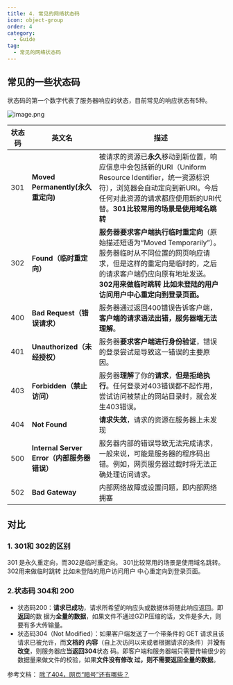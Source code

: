 ```yaml
---
title: 4. 常见的网络状态码
icon: object-group
order: 4
category:
  - Guide
tag:
  - 常见的网络状态码
---
```



## 常见的一些状态码

状态码的第一个数字代表了服务器响应的状态，目前常见的响应状态有5种。

![image.png](https://p3-juejin.byteimg.com/tos-cn-i-k3u1fbpfcp/e77668cf187044b3b148b7816c0c9ac1~tplv-k3u1fbpfcp-watermark.image?)


| 状态码 | 英文名 | 描述 |
| --- | --- | --- |
| 301 | **Moved Permanently(永久重定向)** | 被请求的资源已**永久**移动到新位置，响应信息中会包括新的URI（Uniform Resource Identifier，统一资源标识符），浏览器会自动定向到新URI。今后任何对此资源的请求都应使用新的URI代替。**301比较常用的场景是使用域名跳转** |
| 302 | **Found（临时重定向）** | **服务器要求客户端执行临时重定向**（原始描述短语为“Moved Temporarily”）。服务器临时从不同位置的网页响应请求，但是这样的重定向是临时的，之后的请求客户端仍应向原有地址发送。**302用来做临时跳转 比如未登陆的用户访问用户中心重定向到登录页面。**|
| 400 | **Bad Request（错误请求）** | 服务器通过返回400错误告诉客户端，**客户端的请求语法出错，服务器端无法理解**。 |
| 401 | **Unauthorized（未经授权）** | 服务器**要求客户端进行身份验证**，错误的登录尝试是导致这一错误的主要原因。 |
| 403 | **Forbidden（禁止访问）** | 服务器**理解**了你的**请求**，**但是拒绝执行**。任何登录对403错误都不起作用，尝试访问被禁止的网站目录时，就会发生403错误。 |
| 404 | **Not Found** | **请求失效**，请求的资源在服务器上未发现 |
| 500 | **Internal Server Error（内部服务器错误）** | 服务器内部的错误导致无法完成请求，一般来说，可能是服务器的程序码出错。例如，网页服务器过载时将无法正确处理访问请求。 |
| 502 | **Bad Gateway** | 内部网络故障或设置问题，即内部网络拥塞 |

## 对比
### 1. 301和 302的区别
301 是永久重定向，而302是临时重定向。
301比较常用的场景是使用域名跳转。 302用来做临时跳转 比如未登陆的用户访问用户
中心重定向到登录页面。

### 2.状态码 304和 200
- 状态码200：**请求已成功**，请求所希望的响应头或数据体将随此响应返回。即**返回**的数
据为**全量的数据**，如果文件不通过GZIP压缩的话，文件是多大，则要有多大传输量。
- 状态码304（Not Modified）：如果客户端发送了一个带条件的 GET 请求且该请求已被允许，而**文档的
内容**（自上次访问以来或者根据请求的条件）并**没**有**改变**，则服务器应**当返回304**状态
码。即客户端和服务器端只需要传输很少的数据量来做文件的校验，如果**文件没有修改
过，则不需要返回全量的数据**。



参考文档： [除了404，网页“暗号”还有哪些？](https://mp.weixin.qq.com/s/VpEeMQJIqleMBN34wYEDxQ)


